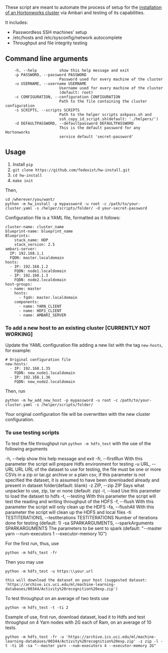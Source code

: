 These script are meant to automate the process of setup for the [installation of an Hortonworks cluster](https://docs.hortonworks.com/HDPDocuments/Ambari-2.4.2.0/bk_ambari-installation/content/ch_Getting_Ready.html) via Ambari and testing of its capabilities.

It includes:

 * Passwordless SSH machines' setup
 * /etc/hosts and /etc/sysconfig/network autocomplete
 * Throughput and file integrity testing

## Command line arguments

        -h, --help          show this help message and exit
        -p PASSWORD, --password PASSWORD
                            Password used for every machine of the cluster
        -u USERNAME, --username USERNAME
                            Username used for every machine of the cluster
                            (default: root)
        -c CONFIGURATION, --configuration CONFIGURATION
                            Path to the file containing the cluster configuration
        -s SCRIPTS, --scripts SCRIPTS
                            Path to the helper scripts askpass.sh and
                            ssh_copy_id_script.sh(default: './helpers/')
        -d DEFAULTPASSWORD, --defaultpassword DEFAULTPASSWORD
                            This is the default password for any Hortonworks
                            service default 'secret-password'
				

## Usage

1. Install ```pip```
2. ```git clone https://github.com/fedexist/hw-install.git```
3. ```cd hw-install```
4. ```make init```

Then,

    cd /wherever/you/want/
	python -m hw_install -p mypassword -u root -c /path/to/your-cluster.yaml -s /helper/scripts/folder/ -d your-secret-password

Configuration file is a YAML file, formatted as it follows:

    cluster-name: cluster_name
    blueprint-name: blueprint_name
    Blueprints:
        stack_name: HDP
        stack_version: 2.5
    ambari-server:
      IP: 192.168.1.1
      FQDN: master.localdomain
    hosts:
      - IP: 192.168.1.2
        FQDN: node1.localdomain
      - IP: 192.168.1.3
        FQDN: node2.localdomain
    host-groups:
      - name: master
        hosts:
          - fqdn: master.localdomain
        components:
          - name: YARN_CLIENT
          - name: HDFS_CLIENT
          - name: AMBARI_SERVER

	
### To add a new host to  an existing cluster [CURRENTLY NOT WORKING]

Update the YAML configuration file adding a new list with the tag ```new-hosts```, for example:
    
    # Original configuration file
    new-hosts:
      - IP: 192.168.1.35
        FQDN: new_node1.localdomain
      - IP: 192.168.1.36
        FQDN: new_node2.localdomain

Then, run

    python -m hw_add_new_host -p mypassword -u root -c /path/to/your-cluster.yaml -s /helper/scripts/folder/
    
Your original configuration file will be overwritten with the new cluster configuration.

### To use testing scripts

To test the file throughput run ```python -m hdfs_test``` with the use of the following arguments

  -h, --help            show this help message and exit
  -fr, --firstRun       With this parameter the script will prepare Hdfs
                        environment for testing
  -u URL, --URL URL     URL of the dataset to use for testing, the file must
                        be one or more CSVs in a zip or tar.gz archive or a
                        plain csv, if this parameter is not specified the
                        dataset, it is assumed to have been downloaded already
                        and present in dataset folder(default: blank)
  -z ZIP, --zip ZIP     Says what unpacker to use, zip, tar or none (default:
                        zip)
  -l, --load            Use this parameter to load the dataset to hdfs
  -t, --testing         With this parameter the script will test the reading
                        and writing throughput of the HDFS
  -f, --flush           With this parameter the script will only clean up the
                        HDFS
  -fa, --flushAll       With this parameter the script will clean up the HDFS
                        and local files
  -ti TESTITERATIONS, --testIterations TESTITERATIONS
                        Number of iterations done for testing (default: 1)
  -sa SPARKARGUMENTS, --sparkArguments SPARKARGUMENTS
                        The parameters to be sent to spark (default: "--master
                        yarn --num-executors 1 --executor-memory 1G")

For the first run, thus, use 

	python -m hdfs_test -fr
	
Then you may use 

	python -m hdfs_test -u https:\\your.url
	
	this will download the dataset on your host (suggested dataset: 'https://archive.ics.uci.edu/ml/machine-learning-databases/00344/Activity%20recognition%20exp.zip')

To test throughput on an average of two tests use
	
	python -m hdfs_test -t -ti 2
	
Example of use, first run, download dataset, load it to Hdfs and test throughput on 4 Yarn nodes with 2G each of Ram, on an average of 10 tests.

	python -m hdfs_test -fr -u 'https://archive.ics.uci.edu/ml/machine-learning-databases/00344/Activity%20recognition%20exp.zip' -z zip -l -t -ti 10 -sa "--master yarn --num-executors 4 --executor-memory 2G"
	